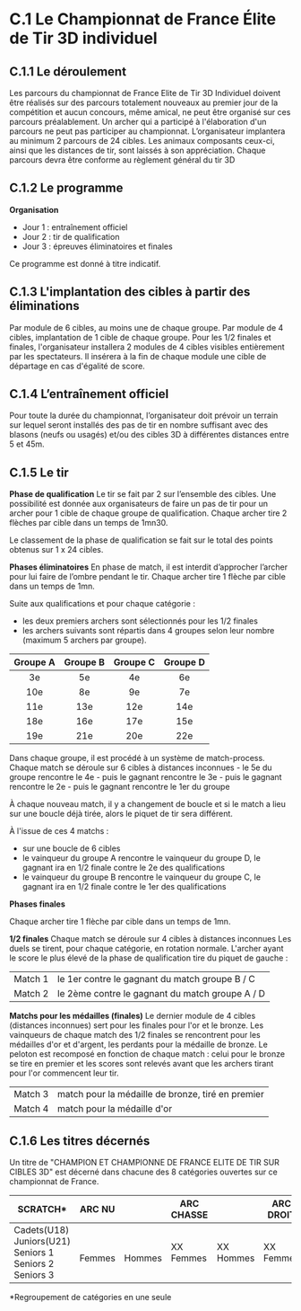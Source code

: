 # C.1 Le Championnat de France Élite de Tir 3D individuel

## C.1.1 Le déroulement

Les parcours du championnat de France Elite de Tir 3D Individuel doivent être réalisés sur des parcours
totalement nouveaux au premier jour de la compétition et aucun concours, même amical, ne peut être
organisé sur ces parcours préalablement.
Un archer qui a participé à l'élaboration d'un parcours ne peut pas participer au championnat.
L’organisateur implantera au minimum 2 parcours de 24 cibles. Les animaux composants ceux-ci, ainsi
que les distances de tir, sont laissés à son appréciation.
Chaque parcours devra être conforme au règlement général du tir 3D

## C.1.2 Le programme

**Organisation**

- Jour 1 : entraînement officiel
- Jour 2 : tir de qualification
- Jour 3 : épreuves éliminatoires et finales

Ce programme est donné à titre indicatif.

## C.1.3 L'implantation des cibles à partir des éliminations

Par module de 6 cibles, au moins une de chaque groupe.
Par module de 4 cibles, implantation de 1 cible de chaque groupe.
Pour les 1/2 finales et finales, l'organisateur installera 2 modules de 4 cibles visibles entièrement par
les spectateurs. Il insérera à la fin de chaque module une cible de départage en cas d'égalité de score.

## C.1.4 L’entraînement officiel

Pour toute la durée du championnat, l’organisateur doit prévoir un terrain sur lequel seront installés des
pas de tir en nombre suffisant avec des blasons (neufs ou usagés) et/ou des cibles 3D à différentes
distances entre 5 et 45m.

## C.1.5 Le tir

**Phase de qualification**
Le tir se fait par 2 sur l’ensemble des cibles. Une possibilité est donnée aux organisateurs de faire un
pas de tir pour un archer pour 1 cible de chaque groupe de qualification.
Chaque archer tire 2 flèches par cible dans un temps de 1mn30.

Le classement de la phase de qualification se fait sur le total des points obtenus sur 1 x 24 cibles.

**Phases éliminatoires**
En phase de match, il est interdit d’approcher l’archer pour lui faire de l’ombre pendant le tir.
Chaque archer tire 1 flèche par cible dans un temps de 1mn.

Suite aux qualifications et pour chaque catégorie :

- les deux premiers archers sont sélectionnés pour les 1/2 finales
- les archers suivants sont répartis dans 4 groupes selon leur nombre (maximum 5 archers par groupe).

| Groupe A | Groupe B | Groupe C | Groupe D |
| :------: | :------: | :------: | :------: |
|    3e    |    5e    |    4e    |    6e    |
|   10e    |    8e    |    9e    |    7e    |
|   11e    |   13e    |   12e    |   14e    |
|   18e    |   16e    |   17e    |   15e    |
|   19e    |   21e    |   20e    |   22e    |

Dans chaque groupe, il est procédé à un système de match-process.
Chaque match se déroule sur 6 cibles à distances inconnues - le 5e du groupe rencontre le 4e - puis le gagnant rencontre le 3e - puis le gagnant rencontre le 2e - puis le gagnant rencontre le 1er du groupe

À chaque nouveau match, il y a changement de boucle et si le match a lieu sur une boucle déjà tirée,
alors le piquet de tir sera différent.

À l'issue de ces 4 matchs :

- sur une boucle de 6 cibles
- le vainqueur du groupe A rencontre le vainqueur du groupe D, le gagnant ira en 1/2 finale contre le
  2e des qualifications
- le vainqueur du groupe B rencontre le vainqueur du groupe C, le gagnant ira en 1/2 finale contre le
  1er des qualifications

**Phases finales**

Chaque archer tire 1 flèche par cible dans un temps de 1mn.

**1/2 finales**
Chaque match se déroule sur 4 cibles à distances inconnues
Les duels se tirent, pour chaque catégorie, en rotation normale. L'archer ayant le score le plus élevé
de la phase de qualification tire du piquet de gauche :

|         |                                                 |
| ------- | ----------------------------------------------- |
| Match 1 | le 1er contre le gagnant du match groupe B / C  |
| Match 2 | le 2ème contre le gagnant du match groupe A / D |

**Matchs pour les médailles (finales)**
Le dernier module de 4 cibles (distances inconnues) sert pour les finales pour l'or et le bronze.
Les vainqueurs de chaque match des 1/2 finales se rencontrent pour les médailles d'or et d'argent,
les perdants pour la médaille de bronze.
Le peloton est recomposé en fonction de chaque match : celui pour le bronze se tire en premier et les
scores sont relevés avant que les archers tirant pour l'or commencent leur tir.

|         |                                                   |
| ------- | ------------------------------------------------- |
| Match 3 | match pour la médaille de bronze, tiré en premier |
| Match 4 | match pour la médaille d'or                       |

## C.1.6 Les titres décernés

Un titre de "CHAMPION ET CHAMPIONNE DE FRANCE ELITE DE TIR SUR CIBLES 3D" est décerné
dans chacune des 8 catégories ouvertes sur ce championnat de France.

| SCRATCH*                                                     | ARC NU       |              | ARC CHASSE     |                | ARC DROIT      |                | ARC LIBRE      |                |
| ------------------------------------------------------------ | ------------ | ------------ | -------------- | -------------- | -------------- | -------------- | -------------- | -------------- |
| Cadets(U18)<br />Juniors(U21)<br />Seniors 1<br />Seniors 2<br />Seniors 3 | <br />Femmes | <br />Hommes | XX<br />Femmes | XX<br />Hommes | XX<br />Femmes | XX<br />Hommes | XX<br />Femmes | XX<br />Hommes |

*Regroupement de catégories en une seule

